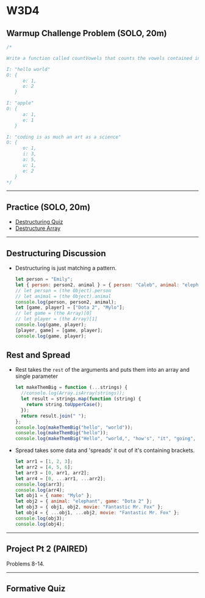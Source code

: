 # W3D4

## Warmup Challenge Problem (SOLO, 20m)

```js
/*

Write a function called countVowels that counts the vowels contained in an input string. Store the count of each vowel individually in an object. The key should be the vowels with the count being the value contained at the key.

I: "hello world"
O: {
      e: 1,
      o: 2
   }

I: "apple"
O: {
      a: 1,
      e: 1
   }

I: "coding is as much an art as a science"
O: {
      o: 1,
      i: 3,
      a: 5,
      u: 1,
      e: 2
   }
*/
```

---

## Practice (SOLO, 20m)

- [Destructuring Quiz]
- [Destructure Array]

---

## Destructuring Discussion

- Destructuring is just matching a pattern.

  ```js
  let person = "Emily";
  let { person: person2, animal } = { person: "Caleb", animal: "elephant" };
  // let person = (the Object).person
  // let animal = (the Object).animal
  console.log(person, person2, animal);
  let [game, player] = ["Dota 2", "Mylo"];
  // let game = (the Array)[0]
  // let player = (the Array)[1]
  console.log(game, player);
  [player, game] = [game, player];
  console.log(game, player);
  ```

## Rest and Spread

- Rest takes the `rest` of the arguments and puts them into an array and single parameter

  ```js
  let makeThemBig = function (...strings) {
    //console.log(Array.isArray(strings));
    let result = strings.map(function (string) {
      return string.toUpperCase();
    });
    return result.join(" ");
  };
  console.log(makeThemBig("hello", "world"));
  console.log(makeThemBig("hello"));
  console.log(makeThemBig("Hello", "world,", "how's", "it", "going", "today?"));
  ```

- Spread takes some data and 'spreads' it out of it's containing brackets.

  ```js
  let arr1 = [1, 2, 3];
  let arr2 = [4, 5, 6];
  let arr3 = [0, arr1, arr2];
  let arr4 = [0, ...arr1, ...arr2];
  console.log(arr3);
  console.log(arr4);
  let obj1 = { name: "Mylo" };
  let obj2 = { animal: "elephant", game: "Dota 2" };
  let obj3 = { obj1, obj2, movie: "Fantastic Mr. Fox" };
  let obj4 = { ...obj1, ...obj2, movie: "Fantastic Mr. Fox" };
  console.log(obj3);
  console.log(obj4);
  ```

---

## Project Pt 2 (PAIRED)

Problems 8-14.

---

## Formative Quiz

[destructuring quiz]: https://open.appacademy.io/learn/js-py---pt-nov-2021-online/week-3---node--pair-programming--pojo--adv--arrays/destructuring-quiz
[destructure array]: https://open.appacademy.io/learn/js-py---pt-nov-2021-online/week-3---node--pair-programming--pojo--adv--arrays/destructure-array
